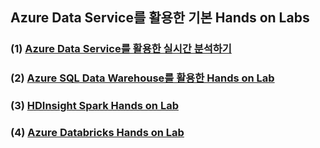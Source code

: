 ## Azure Data Service를 활용한 기본 Hands on Labs

### (1) <a href="https://github.com/ghahm/HOL-REALTIME-ANALYTICS-with-Azure-Service">Azure Data Service를 활용한 실시간 분석하기</a>

### (2) <a href="https://github.com/ghahm/HOL-AZURE-SQL-DW-with-TPCH">Azure SQL Data Warehouse를 활용한 Hands on Lab</a>

### (3) <a href="https://github.com/ghahm/Azure-HDInsight-Spark-HOL">HDInsight Spark Hands on Lab</a>

### (4) <a href="https://github.com/ghahm/Azure-Databricks-HOL-BASIC">Azure Databricks Hands on Lab</a>
